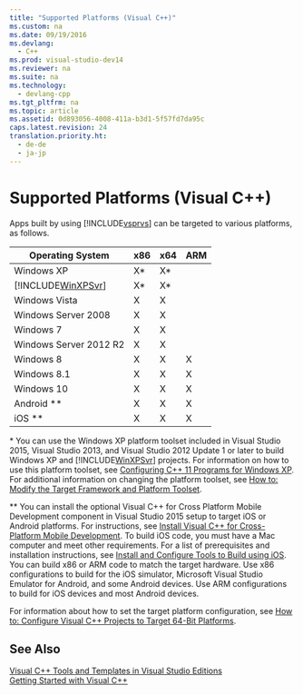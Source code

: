 ```yaml
---
title: "Supported Platforms (Visual C++)"
ms.custom: na
ms.date: 09/19/2016
ms.devlang: 
  - C++
ms.prod: visual-studio-dev14
ms.reviewer: na
ms.suite: na
ms.technology: 
  - devlang-cpp
ms.tgt_pltfrm: na
ms.topic: article
ms.assetid: 0d893056-4008-411a-b3d1-5f57fd7da95c
caps.latest.revision: 24
translation.priority.ht: 
  - de-de
  - ja-jp
---
```

# Supported Platforms (Visual C++)
Apps built by using [!INCLUDE[vsprvs](../vs140/includes/vsprvs_md.md)] can be targeted to various platforms, as follows.  
  
|Operating System|x86|x64|ARM|  
|----------------------|---------|---------|---------|  
|Windows XP|X*|X*||  
|[!INCLUDE[WinXPSvr](../vs140/includes/winxpsvr_md.md)]|X*|X*||  
|Windows Vista|X|X||  
|Windows Server 2008|X|X||  
|Windows 7|X|X||  
|Windows Server 2012 R2|X|X||  
|Windows 8|X|X|X|  
|Windows 8.1|X|X|X|  
|Windows 10|X|X|X|  
|Android **|X|X|X|  
|iOS **|X|X|X|  
  
 \* You can use the Windows XP platform toolset included in Visual Studio 2015, Visual Studio 2013, and Visual Studio 2012 Update 1 or later to build Windows XP and [!INCLUDE[WinXPSvr](../vs140/includes/winxpsvr_md.md)] projects. For information on how to use this platform toolset, see [Configuring C++ 11 Programs for Windows XP](../vs140/Configuring-Programs-for-Windows-XP.md). For additional information on changing the platform toolset, see [How to: Modify the Target Framework and Platform Toolset](../vs140/How-to--Modify-the-Target-Framework-and-Platform-Toolset.md).  
  
 ** You can install the optional Visual C++ for Cross Platform Mobile Development component in Visual Studio 2015 setup to target iOS or Android platforms. For instructions, see [Install Visual  C++ for Cross-Platform Mobile Development](../vs140/Install-Visual-C---for-Cross-Platform-Mobile-Development.md). To build iOS code, you must have a Mac computer and meet other requirements. For a list of prerequisites and installation instructions, see [Install and Configure Tools to Build using iOS](../vs140/Install-And-Configure-Tools-to-Build-using-iOS.md). You can build x86 or ARM code to match the target hardware. Use x86 configurations to build for the iOS simulator, Microsoft Visual Studio Emulator for Android, and some Android devices. Use ARM configurations to build for iOS devices and most Android devices.  
  
 For information about how to set the target platform configuration, see [How to: Configure Visual C++ Projects to Target 64-Bit Platforms](../vs140/How-to--Configure-Visual-C---Projects-to-Target-64-Bit-Platforms.md).  
  
## See Also  
 [Visual C++ Tools and Templates in Visual Studio Editions](../vs140/Visual-C---Tools-and-Templates-in-Visual-Studio-Editions.md)   
 [Getting Started with Visual C++](../vs140/Getting-Started-with-Visual-C---in-Visual-Studio-2015.md)